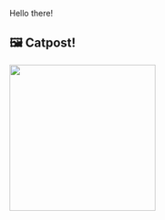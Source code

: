 Hello there!



## 🖼️ Catpost!

<sub>
    <img src="https://cdn2.thecatapi.com/images/b11.jpg" height="256">
</sub>

